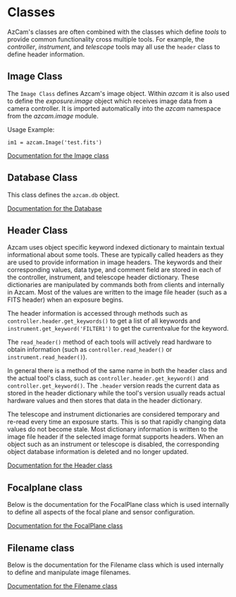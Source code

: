 # Classes
AzCam's classes are often combined with the classes which define *tools* to provide common functionality cross multiple tools.  For example, the *controller*, *instrument*, and *telescope* tools may all use the `header` class to define header information.

## Image Class

The `Image Class` defines Azcam's image object. Within *azcam* it is also used to define 
the *exposure.image* object which receives image data from a camera controller. It is imported automatically into the *azcam* namespace from the *azcam.image* module.

Usage Example:

`im1 = azcam.Image('test.fits')`

[Documentation for the Image class](https://mplesser.github.io/docs/azcam/tools/image.html)

## Database Class

This class defines the `azcam.db` object.

[Documentation for the Database](https://mplesser.github.io/docs/azcam/database.html)

## Header Class

Azcam uses object specific keyword indexed dictionary to maintain textual informational about some tools. These are typically 
called headers as they are used to provide information in image headers. The keywords and their corresponding values, data type, 
and comment field are stored in each of the controller, instrument, and telescope header 
dictionary. These dictionaries are manipulated by commands both from clients and internally in Azcam. Most of the 
values are written to the image file header (such as a FITS header) when an exposure begins.

The header information is accessed through methods such as 
`controller.header.get_keywords()` to get a list of all keywords and 
`instrument.get_keyword('FILTER1')` to get the currentvalue for the keyword. 

The `read_header()` method of each tools will actively read hardware to obtain 
information (such as `controller.read_header()` or `instrument.read_header()`).

In general there is a method of the same name in both the header class and the actual tool's class, such as `controller.header.get_keyword()` and `controller.get_keyword()`.  The `.header` version reads the current data as stored in the header dictionary while the tool's version usually reads actual hardware values and then stores that data in the header dictionary. 

The telescope and instrument dictionaries are considered temporary and re-read every time an exposure starts. This 
is so that rapidly changing data values do not become stale. Most dictionary information is written to the image file header if the selected image format supports headers. When an object such as an instrument or telescope is disabled, the corresponding object database information is deleted and no longer updated.

[Documentation for the Header class](https://mplesser.github.io/docs/azcam/tools/header.html)

## Focalplane class

Below is the documentation for the FocalPlane class which is  used internally to define all aspects of the focal plane and sensor configuration. 

[Documentation for the FocalPlane class](https://mplesser.github.io/docs/azcam/tools/image_focalplane.html)

## Filename class

Below is the documentation for the Filename class which is used internally to define and manipulate image filenames. 

[Documentation for the Filename class](https://mplesser.github.io/docs/azcam/tools/exposure_filename.html)
